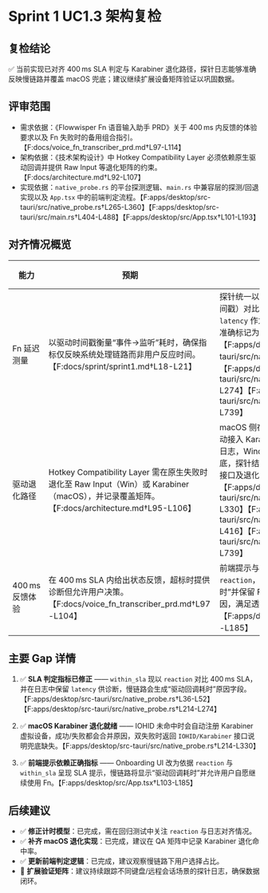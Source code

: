 # Sprint 1 UC1.3 架构复检

## 复检结论
✅ 当前实现已对齐 400 ms SLA 判定与 Karabiner 退化路径，探针日志能够准确反映慢链路并覆盖 macOS 兜底；建议继续扩展设备矩阵验证以巩固数据。

## 评审范围
- 需求依据：《Flowwisper Fn 语音输入助手 PRD》关于 400 ms 内反馈的体验要求以及 Fn 失败时的备用组合指引。【F:docs/voice_fn_transcriber_prd.md†L97-L114】
- 架构依据：《技术架构设计》中 Hotkey Compatibility Layer 必须依赖原生驱动回调并提供 Raw Input 等退化矩阵的约束。【F:docs/architecture.md†L92-L107】
- 实现依据：`native_probe.rs` 的平台探测逻辑、`main.rs` 中兼容层的探测/回退实现以及 `App.tsx` 中的前端判定流程。【F:apps/desktop/src-tauri/src/native_probe.rs†L265-L360】【F:apps/desktop/src-tauri/src/main.rs†L404-L488】【F:apps/desktop/src/App.tsx†L101-L193】

## 对齐情况概览
| 能力 | 预期 | 当前实现 | 结论 |
| --- | --- | --- | --- |
| Fn 延迟测量 | 以驱动时间戳衡量“事件→监听”耗时，确保指标仅反映系统处理链路而非用户反应时间。【F:docs/sprint/sprint1.md†L18-L21】 | 探针统一以 `reaction`（提示→驱动时间戳）对比 400 ms SLA，同时保留 `latency` 作为回调诊断指标，慢链路会准确标记为超时并写入原因字段。【F:apps/desktop/src-tauri/src/native_probe.rs†L36-L52】【F:apps/desktop/src-tauri/src/native_probe.rs†L214-L274】【F:apps/desktop/src-tauri/src/native_probe.rs†L676-L739】 | ✅ 达成 |
| 驱动退化路径 | Hotkey Compatibility Layer 需在原生失败时退化至 Raw Input（Win）或 Karabiner（macOS），并记录覆盖矩阵。【F:docs/architecture.md†L95-L106】 | macOS 侧在 IOHID 超时或未捕获时主动接入 Karabiner 虚拟设备并合并原因日志，Windows 仍保留 Raw Input 兜底，探针结果会标注 `IOHID/Karabiner` 接口及退化结论。【F:apps/desktop/src-tauri/src/native_probe.rs†L214-L330】【F:apps/desktop/src-tauri/src/native_probe.rs†L332-L416】【F:apps/desktop/src-tauri/src/native_probe.rs†L676-L739】 | ✅ 达成 |
| 400 ms 反馈体验 | 在 400 ms SLA 内给出状态反馈，超标时提供诊断但允许用户决策。【F:docs/voice_fn_transcriber_prd.md†L97-L104】 | 前端提示与风险决策改为依赖 `reaction`，慢链路会显示“驱动回调耗时”并保留 Fn 选项，同时写入回退原因，满足透明提示与自助决策要求。【F:apps/desktop/src/App.tsx†L103-L185】 | ✅ 达成 |

## 主要 Gap 详情
1. ✅ **SLA 判定指标已修正** —— `within_sla` 现以 `reaction` 对比 400 ms SLA，并在日志中保留 `latency` 供诊断，慢链路会生成“驱动回调耗时”原因字段。【F:apps/desktop/src-tauri/src/native_probe.rs†L36-L52】【F:apps/desktop/src-tauri/src/native_probe.rs†L214-L274】

2. ✅ **macOS Karabiner 退化就绪** —— IOHID 未命中时会自动注册 Karabiner 虚拟设备，成功/失败都会合并原因，双失败时返回 `IOHID/Karabiner` 接口说明兜底缺失。【F:apps/desktop/src-tauri/src/native_probe.rs†L214-L330】

3. ✅ **前端提示依赖正确指标** —— Onboarding UI 改为依据 `reaction` 与 `within_sla` 呈现 SLA 提示，慢链路将显示“驱动回调耗时”并允许用户自愿继续使用 Fn。【F:apps/desktop/src/App.tsx†L103-L185】

## 后续建议
- ✅ **修正计时模型**：已完成，需在回归测试中关注 `reaction` 与日志对齐情况。
- ✅ **补齐 macOS 退化实现**：已完成，建议在 QA 矩阵中记录 Karabiner 退化命中率。
- ✅ **更新前端判定逻辑**：已完成，建议观察慢链路下用户选择占比。
- 🔄 **扩展验证矩阵**：建议持续跟踪不同键盘/远程会话场景的探针日志，确保数据闭环。
